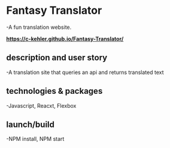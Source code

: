 # Fantasy Translator 
-A fun translation website.

**https://c-kehler.github.io/Fantasy-Translator/**

## description and user story
-A translation site that queries an api and returns translated text


## technologies & packages
-Javascript, Reacxt, Flexbox

## launch/build
-NPM install, NPM start


